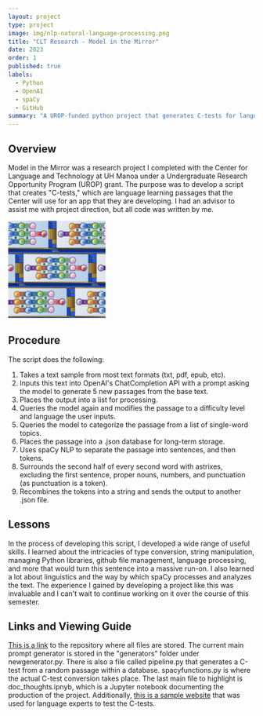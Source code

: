 ```yaml
---
layout: project
type: project
image: img/nlp-natural-language-processing.png
title: "CLT Research - Model in the Mirror"
date: 2023
order: 1
published: true
labels:
  - Python
  - OpenAI
  - spaCy
  - GitHub
summary: "A UROP-funded python project that generates C-tests for language learning purposes."
---
```

## Overview
Model in the Mirror was a research project I completed with the Center for Language and Technology at UH Manoa under a Undergraduate Research Opportunity Program (UROP) grant. The purpose was to develop a script that creates "C-tests," which are language learning passages that the Center will use for an app that they are developing. I had an advisor to assist me with project direction, but all code was written by me.

<img class="img-fluid" src="../img/modelmirrorpromo.png" width="200" height="200">

## Procedure
The script does the following:
1. Takes a text sample from most text formats (txt, pdf, epub, etc).
2. Inputs this text into OpenAI's ChatCompletion API with a prompt asking the model to generate 5 new passages from the base text.
3. Places the output into a list for processing.
4. Queries the model again and modifies the passage to a difficulty level and language the user inputs.
5. Queries the model to categorize the passage from a list of single-word topics.
6. Places the passage into a .json database for long-term storage.
7. Uses spaCy NLP to separate the passage into sentences, and then tokens.
8. Surrounds the second half of every second word with astrixes, excluding the first sentence, proper nouns, numbers, and punctuation (as punctuation is a token).
9. Recombines the tokens into a string and sends the output to another .json file.

## Lessons
In the process of developing this script, I developed a wide range of useful skills. I learned about the intricacies of type conversion, string manipulation, managing Python libraries, github file management, language processing, and more that would turn this sentence into a massive run-on. I also learned a lot about linguistics and the way by which spaCy processes and analyzes the text. The experience I gained by developing a project like this was invaluable and I can't wait to continue working on it over the course of this semester.

## Links and Viewing Guide
[This is a link](https://github.com/llcit/model-mirror "llcit/model-mirror") to the repository where all files are stored. The current main prompt generator is stored in the "generators" folder under newgenerator.py. There is also a file called pipeline.py that generates a C-test from a random passage within a database. spacyfunctions.py is where the actual C-test conversion takes place. The last main file to highlight is doc_thoughts.ipnyb, which is a Jupyter notebook documenting the production of the project. Additionally, [this is a sample website](https://hushed-spiny-scaffold.glitch.me "H5P example") that was used for language experts to test the C-tests.
